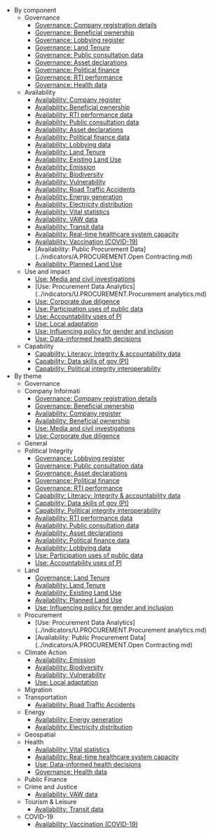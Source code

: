
* By component 
    * Governance 
        * [Governance: Company registration details](../indicators/G.COMPANY.REG.md)
        * [Governance: Beneficial ownership](../indicators/G.COMPANY.BOT.md)
        * [Governance: Lobbying register](../indicators/G.POLITICAL.LOBBY-GOV.md)
        * [Governance: Land Tenure](../indicators/G.LAND.TENURE.md)
        * [Governance: Public consultation data](../indicators/G.POLITICAL.PUBCON-GOV.md)
        * [Governance: Asset declarations](../indicators/G.POLITICAL.IAD-GOV.md)
        * [Governance: Political finance](../indicators/G.POLITICAL.POLFIN-GOV.md)
        * [Governance: RTI performance](../indicators/G.POLITICAL.RTI-GOV.md)
        * [Governance: Health data](../indicators/G.HEALTH.HEA-GOV.md)
    * Availability 
        * [Availability: Company register](../indicators/A.COMPANY.REG.md)
        * [Availability: Beneficial ownership ](../indicators/A.COMPANY.BOT.md)
        * [Availability: RTI performance data](../indicators/A.POLITICAL.RTI-AVA.md)
        * [Availability: Public consultation data](../indicators/A.POLITICAL.PUBCON-AVA.md)
        * [Availability: Asset declarations](../indicators/A.POLITICAL.IAD-AVA.md)
        * [Availability: Political finance data](../indicators/A.POLITICAL.POLFIN-AVA.md)
        * [Availability: Lobbying data](../indicators/A.POLITICAL.LOBBY-AVA.md)
        * [Availability: Land Tenure](../indicators/A.LAND.LT-AVA.md)
        * [Availability: Existing Land Use](../indicators/A.LAND.ELU-AVA.md)
        * [Availability: Emission](../indicators/A.CLIMATE.EMI-AVA.md)
        * [Availability: Biodiversity](../indicators/A.CLIMATE.BIO-AVA.md)
        * [Availability: Vulnerability](../indicators/A.CLIMATE.VUL-AVA.md)
        * [Availability: Road Traffic Accidents](../indicators/A.TRANSPORTATION.cdb114c1777c.md)
        * [Availability: Energy generation](../indicators/A.ENERGY.EG-AVA.md)
        * [Availability: Electricity distribution](../indicators/A.ENERGY.ED-AVA.md)
        * [Availability: Vital statistics](../indicators/A.HEALTH.CRVS-AVA.md)
        * [Availability: VAW data](../indicators/A.CRIME.CJ-VAW-AVA.md)
        * [Availability: Transit data](../indicators/A.TOURISM.TO-AVA.md)
        * [Availability: Real-time healthcare system capacity](../indicators/A.HEALTH.RTC-AVA.md)
        * [Availability: Vaccination (COVID-19)](../indicators/A.COVID-19.C19-VAC-AVA.md)
        * [Availability: Public Procurement Data](../indicators/A.PROCUREMENT.Open Contracting.md)
        * [Availability: Planned Land Use](../indicators/A.LAND.PLU-AVA.md)
    * Use and impact 
        * [Use: Media and civil investigations](../indicators/U.COMPANY.MEDIA.md)
        * [Use: Procurement Data Analytics](../indicators/U.PROCUREMENT.Procurement analytics.md)
        * [Use: Corporate due diligence](../indicators/U.COMPANY.DUEDIL.md)
        * [Use: Participation uses of public data](../indicators/U.POLITICAL.PI-PAR-USE.md)
        * [Use: Accountability uses of PI](../indicators/U.POLITICAL.PI-ACC-USE.md)
        * [Use: Local adaptation ](../indicators/U.CLIMATE.ADA-USE.md)
        * [Use: Influencing policy for gender and inclusion](../indicators/U.LAND.L-GEN-USE.md)
        * [Use: Data-informed health decisions](../indicators/U.HEALTH.DHD-USE.md)
    * Capability 
        * [Capability: Literacy: Integrity & accountability data](../indicators/C.POLITICAL.CAP-DL.md)
        * [Capability: Data skills of gov (PI)](../indicators/C.POLITICAL.PI-CAP-G.md)
        * [Capability: Political integrity interoperability](../indicators/C.POLITICAL.PI-CAP.md)
* By theme 
    * Governance 
    * Company Informati 
        * [Governance: Company registration details](../indicators/G.COMPANY.REG.md)
        * [Governance: Beneficial ownership](../indicators/G.COMPANY.BOT.md)
        * [Availability: Company register](../indicators/A.COMPANY.REG.md)
        * [Availability: Beneficial ownership ](../indicators/A.COMPANY.BOT.md)
        * [Use: Media and civil investigations](../indicators/U.COMPANY.MEDIA.md)
        * [Use: Corporate due diligence](../indicators/U.COMPANY.DUEDIL.md)
    * General 
    * Political Integrity 
        * [Governance: Lobbying register](../indicators/G.POLITICAL.LOBBY-GOV.md)
        * [Governance: Public consultation data](../indicators/G.POLITICAL.PUBCON-GOV.md)
        * [Governance: Asset declarations](../indicators/G.POLITICAL.IAD-GOV.md)
        * [Governance: Political finance](../indicators/G.POLITICAL.POLFIN-GOV.md)
        * [Governance: RTI performance](../indicators/G.POLITICAL.RTI-GOV.md)
        * [Capability: Literacy: Integrity & accountability data](../indicators/C.POLITICAL.CAP-DL.md)
        * [Capability: Data skills of gov (PI)](../indicators/C.POLITICAL.PI-CAP-G.md)
        * [Capability: Political integrity interoperability](../indicators/C.POLITICAL.PI-CAP.md)
        * [Availability: RTI performance data](../indicators/A.POLITICAL.RTI-AVA.md)
        * [Availability: Public consultation data](../indicators/A.POLITICAL.PUBCON-AVA.md)
        * [Availability: Asset declarations](../indicators/A.POLITICAL.IAD-AVA.md)
        * [Availability: Political finance data](../indicators/A.POLITICAL.POLFIN-AVA.md)
        * [Availability: Lobbying data](../indicators/A.POLITICAL.LOBBY-AVA.md)
        * [Use: Participation uses of public data](../indicators/U.POLITICAL.PI-PAR-USE.md)
        * [Use: Accountability uses of PI](../indicators/U.POLITICAL.PI-ACC-USE.md)
    * Land 
        * [Governance: Land Tenure](../indicators/G.LAND.TENURE.md)
        * [Availability: Land Tenure](../indicators/A.LAND.LT-AVA.md)
        * [Availability: Existing Land Use](../indicators/A.LAND.ELU-AVA.md)
        * [Availability: Planned Land Use](../indicators/A.LAND.PLU-AVA.md)
        * [Use: Influencing policy for gender and inclusion](../indicators/U.LAND.L-GEN-USE.md)
    * Procurement 
        * [Use: Procurement Data Analytics](../indicators/U.PROCUREMENT.Procurement analytics.md)
        * [Availability: Public Procurement Data](../indicators/A.PROCUREMENT.Open Contracting.md)
    * Climate Action 
        * [Availability: Emission](../indicators/A.CLIMATE.EMI-AVA.md)
        * [Availability: Biodiversity](../indicators/A.CLIMATE.BIO-AVA.md)
        * [Availability: Vulnerability](../indicators/A.CLIMATE.VUL-AVA.md)
        * [Use: Local adaptation ](../indicators/U.CLIMATE.ADA-USE.md)
    * Migration 
    * Transportation 
        * [Availability: Road Traffic Accidents](../indicators/A.TRANSPORTATION.cdb114c1777c.md)
    * Energy 
        * [Availability: Energy generation](../indicators/A.ENERGY.EG-AVA.md)
        * [Availability: Electricity distribution](../indicators/A.ENERGY.ED-AVA.md)
    * Geospatial 
    * Health 
        * [Availability: Vital statistics](../indicators/A.HEALTH.CRVS-AVA.md)
        * [Availability: Real-time healthcare system capacity](../indicators/A.HEALTH.RTC-AVA.md)
        * [Use: Data-informed health decisions](../indicators/U.HEALTH.DHD-USE.md)
        * [Governance: Health data](../indicators/G.HEALTH.HEA-GOV.md)
    * Public Finance 
    * Crime and Justice 
        * [Availability: VAW data](../indicators/A.CRIME.CJ-VAW-AVA.md)
    * Tourism & Leisure 
        * [Availability: Transit data](../indicators/A.TOURISM.TO-AVA.md)
    * COVID-19 
        * [Availability: Vaccination (COVID-19)](../indicators/A.COVID-19.C19-VAC-AVA.md)